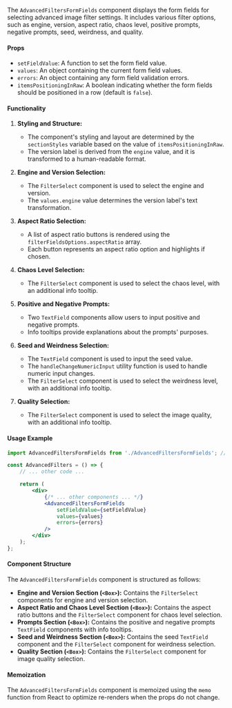 The `AdvancedFiltersFormFields` component displays the form fields for selecting advanced image filter settings. It
includes various filter options, such as engine, version, aspect ratio, chaos level, positive prompts, negative prompts,
seed, weirdness, and quality.

#### Props

- `setFieldValue`: A function to set the form field value.
- `values`: An object containing the current form field values.
- `errors`: An object containing any form field validation errors.
- `itemsPositioningInRaw`: A boolean indicating whether the form fields should be positioned in a row (default
  is `false`).

#### Functionality

1. **Styling and Structure:**

   - The component's styling and layout are determined by the `sectionStyles` variable based on the value
     of `itemsPositioningInRaw`.
   - The version label is derived from the `engine` value, and it is transformed to a human-readable format.

2. **Engine and Version Selection:**

   - The `FilterSelect` component is used to select the engine and version.
   - The `values.engine` value determines the version label's text transformation.

3. **Aspect Ratio Selection:**

   - A list of aspect ratio buttons is rendered using the `filterFieldsOptions.aspectRatio` array.
   - Each button represents an aspect ratio option and highlights if chosen.

4. **Chaos Level Selection:**

   - The `FilterSelect` component is used to select the chaos level, with an additional info tooltip.

5. **Positive and Negative Prompts:**

   - Two `TextField` components allow users to input positive and negative prompts.
   - Info tooltips provide explanations about the prompts' purposes.

6. **Seed and Weirdness Selection:**

   - The `TextField` component is used to input the seed value.
   - The `handleChangeNumericInput` utility function is used to handle numeric input changes.
   - The `FilterSelect` component is used to select the weirdness level, with an additional info tooltip.

7. **Quality Selection:**
   - The `FilterSelect` component is used to select the image quality, with an additional info tooltip.

#### Usage Example

```jsx static
import AdvancedFiltersFormFields from './AdvancedFiltersFormFields'; // Import the component

const AdvancedFilters = () => {
	// ... other code ...

	return (
		<div>
			{/* ... other components ... */}
			<AdvancedFiltersFormFields
				setFieldValue={setFieldValue}
				values={values}
				errors={errors}
			/>
		</div>
	);
};
```

#### Component Structure

The `AdvancedFiltersFormFields` component is structured as follows:

- **Engine and Version Section (`<Box>`):** Contains the `FilterSelect` components for engine and version selection.
- **Aspect Ratio and Chaos Level Section (`<Box>`):** Contains the aspect ratio buttons and the `FilterSelect` component
  for chaos level selection.
- **Prompts Section (`<Box>`):** Contains the positive and negative prompts `TextField` components with info tooltips.
- **Seed and Weirdness Section (`<Box>`):** Contains the seed `TextField` component and the `FilterSelect` component for
  weirdness selection.
- **Quality Section (`<Box>`):** Contains the `FilterSelect` component for image quality selection.

#### Memoization

The `AdvancedFiltersFormFields` component is memoized using the `memo` function from React to optimize re-renders when
the props do not change.
